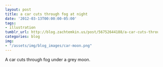 ```yaml
---
layout: post
title: a car cuts through fog at night
date: '2012-03-13T00:00:00-05:00'
tags: 
- illustration
tumblr_url: http://blog.zachtemkin.us/post/56752644188/a-car-cuts-through-fog-under-a-grey-moon
categories: blog
img:
- "/assets/img/blog_images/car-moon.png" 
---
```

A car cuts through fog under a grey moon.
